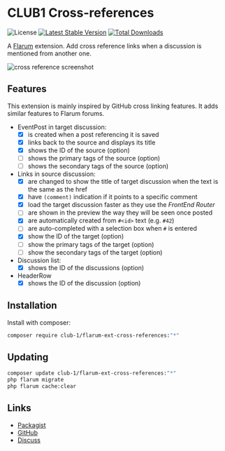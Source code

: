# CLUB1 Cross-references

![License](https://img.shields.io/badge/license-AGPL--3.0--or--later-blue) [![Latest Stable Version](https://img.shields.io/packagist/v/club-1/flarum-ext-cross-references.svg)](https://packagist.org/packages/club-1/flarum-ext-cross-references) [![Total Downloads](https://img.shields.io/packagist/dt/club-1/flarum-ext-cross-references.svg)](https://packagist.org/packages/club-1/flarum-ext-cross-references)

A [Flarum](http://flarum.org) extension. Add cross reference links when a discussion is mentioned from another one.

![cross reference screenshot](https://static.club1.fr/nicolas/flarum-ext-cross-references.png)

## Features

This extension is mainly inspired by GitHub cross linking features.
It adds similar features to Flarum forums.

- EventPost in target discussion:
  - [x] is created when a post referencing it is saved
  - [x] links back to the source and displays its title
  - [x] shows the ID of the source (option)
  - [ ] shows the primary tags of the source (option)
  - [ ] shows the secondary tags of the source (option)
- Links in source discussion:
  - [x] are changed to show the title of target discussion when the text is the same as the href
  - [x] have `(comment)` indication if it points to a specific comment
  - [x] load the target discussion faster as they use the _FrontEnd Router_
  - [ ] are shown in the preview the way they will be seen once posted
  - [x] are automatically created from `#<id>` text (e.g. `#42`)
  - [ ] are auto-completed with a selection box when `#` is entered
  - [x] show the ID of the target (option)
  - [ ] show the primary tags of the target (option)
  - [ ] show the secondary tags of the target (option)
- Discussion list:
  - [x] shows the ID of the discussions (option)
- HeaderRow
  - [x] shows the ID of the discussion (option)

## Installation

Install with composer:

```sh
composer require club-1/flarum-ext-cross-references:"*"
```

## Updating

```sh
composer update club-1/flarum-ext-cross-references:"*"
php flarum migrate
php flarum cache:clear
```

## Links

- [Packagist](https://packagist.org/packages/club-1/flarum-ext-cross-references)
- [GitHub](https://github.com/club-1/flarum-ext-cross-references)
- [Discuss](https://discuss.flarum.org/d/32100)
